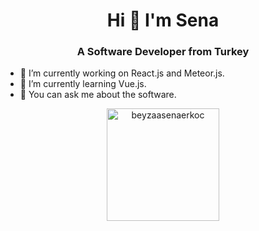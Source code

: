 <h1 align="center">Hi 👋 I'm Sena</h1>
<h3 align="center">A Software Developer from Turkey</h3>



- 🔭 I’m currently working on React.js and Meteor.js.
- 🌱 I’m currently learning Vue.js.
- 💬 You can ask me about the software.

<p align="center"> <a href="https://github.com/ryo-ma/github-profile-trophy%22%3E<img src="https://github-profile-trophy.vercel.app/?username=beyzasenaerkoc" alt="beyzasenaerkoc" /></a> </p>

<p align="center">
    <a href="https://github.com/beyzasenaerkoc%22%3E
          <img height="180em" align="center" src="https://github-readme-stats.vercel.app/api?username=beyzasenaerkoc&show_icons=true&locale=en&theme=dark&include_all_commits=true&count_private=true" alt="beyzasenaerkoc"/>
          <img height="180em" align="center" src="https://github-readme-stats.vercel.app/api/top-langs?username=beyzasenaerkoc&show_icons=true&locale=en&layout=compact&langs_count=8&theme=dark" alt="beyzaasenaerkoc"/>
    </a>
</p>
